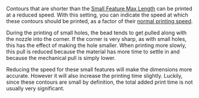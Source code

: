 Contours that are shorter than the [Small Feature Max Length](small_feature_max_length.md) can be printed at a reduced speed. With this setting, you can indicate the speed at which these contours should be printed, as a factor of their [normal printing speed](speed_wall.md).

During the printing of small holes, the bead tends to get pulled along with the nozzle into the corner. If the corner is very sharp, as with small holes, this has the effect of making the hole smaller. When printing more slowly, this pull is reduced because the material has more time to settle in and because the mechanical pull is simply lower.

Reducing the speed for these small features will make the dimensions more accurate. However it will also increase the printing time slightly. Luckily, since these contours are small by definition, the total added print time is not usually very significant.